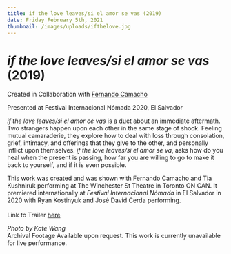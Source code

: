 ```yaml
---
title: if the love leaves/si el amor se vas (2019)
date: Friday February 5th, 2021
thumbnail: /images/uploads/ifthelove.jpg
---
```

# *if the love leaves/si el amor se vas* (2019)

Created in Collaboration with [Fernando Camacho](https://www.collectiveofscenicexchange.com/?fbclid=IwAR2DFX3o-mA8cBVs1bNS9uJ11-aznVzy_eDfui12fOcoxHHFuNCYa4mtu8Q)

Presented at Festival Internacional Nómada 2020, El Salvador

*if the love leaves/si el amor ce vas* is a duet about an immediate aftermath. Two strangers happen upon each other in the same stage of shock. Feeling mutual camaraderie, they explore how to deal with loss through consolation, grief, intimacy, and offerings that they give to the other, and personally inflict upon themselves. *if the love leaves/si el amor se va*, asks how do you heal when the present is passing, how far you are willing to go to make it back to yourself, and if it is even possible. 

This work was created and was shown with Fernando Camacho and Tia Kushniruk performing at The Winchester St Theatre in Toronto ON CAN. It premiered internationally at *Festival Internacional Nómada* in El Salvador in 2020 with Ryan Kostinyuk and José David Cerda performing. \
\
Link to Trailer [here](https://youtu.be/a8u7n0jl2PE)

*Photo by Kate Wang*\
Archival Footage Available upon request. This work is currently unavailable for live performance.